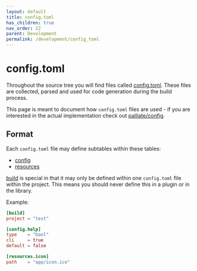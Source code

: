 ```yaml
---
layout: default
title: config.toml
has_children: true
nav_order: 22
parent: Development
permalink: /development/config_toml
---
```


# config.toml

Throughout the source tree you will find files called [config.toml](https://github.com/search?q=filename%3Aconfig.toml+repo%3Apalliate%2Fpalliate+repo%3Apalliate%2Flibpalliate&type=code). These files are collected, parsed and used for code generation during the build process.

This page is meant to document how `config.toml` files are used - if you are interested in the actual implementation check out [palliate/config](https://github.com/palliate/palliate/tree/master/config).

## Format

Each `config.toml` file may define subtables within these tables:
* [config](/development/config)
* [resources](/development/resources)

[build](/development/build) is special in that it may only be defined within one `config.toml` file within the project. This means you should never define this in a plugin or in the library.

Example:
```toml
[build]
project = "test"

[config.help]
type    = "bool"
cli     = true
default = false

[resources.icon]
path    = "app/icon.ico"
```